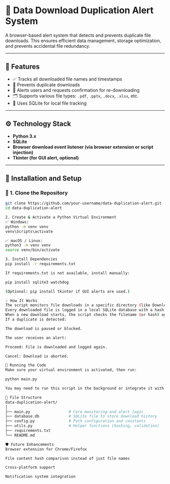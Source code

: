 # 🛑 Data Download Duplication Alert System

A browser-based alert system that detects and prevents duplicate file downloads. This ensures efficient data management, storage optimization, and prevents accidental file redundancy.

---

## 📌 Features

- ✅ Tracks all downloaded file names and timestamps  
- 🚫 Prevents duplicate downloads  
- 🔔 Alerts users and requests confirmation for re-downloading  
- 🗂️ Supports various file types: `.pdf`, `.pptx`, `.docx`, `.xlsx`, etc.  
- 💾 Uses SQLite for local file tracking  

---

## ⚙️ Technology Stack

- **Python 3.x**  
- **SQLite**  
- **Browser download event listener (via browser extension or script injection)**  
- **Tkinter (for GUI alert, optional)**  

---

## 🚀 Installation and Setup

### 🔹 1. Clone the Repository

```bash
git clone https://github.com/your-username/data-duplication-alert.git
cd data-duplication-alert

2. Create & Activate a Python Virtual Environment
✅ Windows:
python -m venv venv
venv\Scripts\activate

✅ macOS / Linux:
python3 -m venv venv
source venv/bin/activate

3. Install Dependencies
pip install -r requirements.txt

If requirements.txt is not available, install manually:

pip install sqlite3 watchdog

(Optional: pip install tkinter if GUI alerts are used.)

💡 How It Works
The script monitors file downloads in a specific directory (like Downloads/).
Every downloaded file is logged in a local SQLite database with a hash or name + timestamp.
When a new download starts, the script checks the filename (or hash) against the database.
If a duplicate is detected:

The download is paused or blocked.

The user receives an alert:

Proceed: File is downloaded and logged again.

Cancel: Download is aborted.

🧪 Running the Code
Make sure your virtual environment is activated, then run:

python main.py

You may need to run this script in the background or integrate it with a browser event handler.

📂 File Structure
data-duplication-alert/
│
├── main.py                 # Core monitoring and alert logic
├── database.db             # SQLite file to store download history
├── config.py               # Path configuration and constants
├── utils.py                # Helper functions (hashing, validation)
├── requirements.txt
└── README.md

🛡️ Future Enhancements
Browser extension for Chrome/Firefox

File content hash comparison instead of just file names

Cross-platform support

Notification system integration

